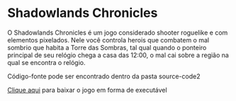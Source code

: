 # Shadowlands Chronicles

O Shadowlands Chronicles é um jogo considerado shooter roguelike e com elementos pixelados. Nele você controla herois que combatem o mal sombrio que habita a Torre das Sombras, tal qual quando o ponteiro principal de seu relógio chega a casa das 12:00, o mal cai sobre a região na qual se encontra o relógio.

Código-fonte pode ser encontrado dentro da pasta source-code2

[Clique aqui](https://mega.nz/file/J6g2mRTS#FRgY6-XRTZgKTcOyku0d6Mll9IVPErtA84Opa77OnSY) para baixar o jogo em forma de executável


